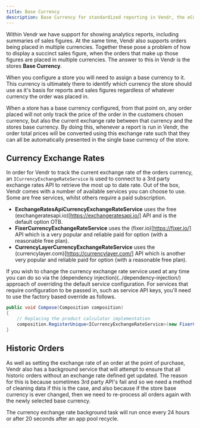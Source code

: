 ```yaml
---
title: Base Currency
description: Base Currency for standardized reporting in Vendr, the eCommerce solution for Umbraco v8+
---
```


Within Vendr we have support for showing analytics reports, including summaries of sales figures. At the same time, Vendr also supports orders being placed in multiple currencies. Together these pose a problem of how to display a succinct sales figure, when the orders that make up those figures are placed in multiple currencies. The answer to this in Vendr is the stores **Base Currency**.

When you configure a store you will need to assign a base currency to it. This currency is ultimately there to identify which currency the store should use as it's basis for reports and sales figures regardless of whatever currency the order was placed in.

When a store has a base currency configured, from that point on, any order placed will not only track the price of the order in the customers chosen currency, but also the current exchange rate between that currency and the stores base currency. By doing this, whenever a report is run in Vendr, the order total prices will be converted using this exchange rate such that they can all be automatically presented in the single base currency of the store.

## Currency Exchange Rates

In order for Vendr to track the current exchange rate of the orders currency, an `ICurrencyExchangeRateService` is used to connect to a 3rd party exchange rates API to retrieve the most up to date rate. Out of the box, Vendr comes with a number of available services you can choose to use. Some are free services, whilst others require a paid subscription.

* **ExchangeRatesApiCurrencyExchangeRateService** uses the free (exchangeratesapi.io)[https://exchangeratesapi.io/] API and is the default option OTB.
* **FixerCurrencyExchangeRateService** uses the (fixer.io)[https://fixer.io/] API which is a very popular and reliable paid for option (with a reasonable free plan).
* **CurrencyLayerCurrencyExchangeRateService** uses the (currencylayer.com)[https://currencylayer.com/] API which is another very popular and reliable paid for option (with a reasonable free plan).

If you wish to change the currency exchange rate service used at any time you can do so via the (dependency injection)(../dependency-injection/) approach of overriding the default service configuration. For services that require configuration to be passed in, such as service API keys, you'll need to use the factory based override as follows.

````csharp
public void Compose(Composition composition)
{
    // Replacing the product calculator implementation
    composition.RegisterUnique<ICurrencyExchangeRateService>(new FixerCurrencyExchangeRateService("YOUR_FIXER_API_KEY"));
}
````

## Historic Orders

As well as setting the exchange rate of an order at the point of purchase, Vendr also has a background service that will attempt to ensure that all historic orders without an exchange rate defined get updated. The reason for this is because sometimes 3rd party API's fail and so we need a method of cleaning data if this is the case, and also because if the store base currency is ever changed, then we need to re-process all orders again with the newly selected base currency.

The currency exchange rate background task will run once every 24 hours or after 20 seconds after an app pool recycle.